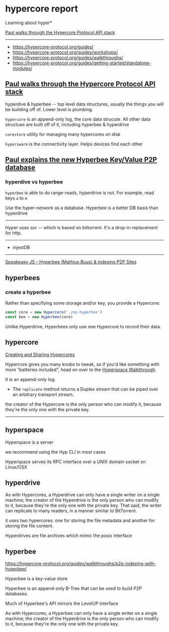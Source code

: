 # hypercore report
Learning about hyper\*

[Paul walks through the Hypercore Protocol API stack](https://www.youtube.com/watch?v=tFpjKdrTQnQ)

--------------

* https://hypercore-protocol.org/guides/
* https://hypercore-protocol.org/guides/workshops/
* https://hypercore-protocol.org/guides/walkthroughs/
* https://hypercore-protocol.org/guides/getting-started/standalone-modules/


## [Paul walks through the Hypercore Protocol API stack](https://www.youtube.com/watch?v=tFpjKdrTQnQ)

hyperdive & hyperbee -- top level data structures, usually the things you will be building off of. Lower level is plumbing.

`hypercore` is an append-only log, the core data strucute. All other data structues are built off of it, including hyperbee & hyperdrive

`corestore` utility for managing many hypercores on disk

`hyperswarm` is the connectivity layer. Helps devices find each other

## [Paul explains the new Hyperbee Key/Value P2P database](https://www.youtube.com/watch?v=jT20rAmRxvU)

### hyperdive vs hyperbee
`hyperbee` is able to do range-reads, hyperdrive is not. For example, read keys `a` to `m`

Use the hyper-network as a database. Hyperbee is a better DB basis than hyperdrive

------------------------

Hyper uses `dat` -- which is based on bittorrent. It's a drop-in replacement for http.

---------------------------

* injestDB

-----------------------

[Speakeasy JS – Hyperbee (Mathius Buus) & Indexing P2P Sites](https://www.youtube.com/watch?v=CXGDvjAXP8g)

## hyperbees

### create a hyperbee
Rather than specifying some storage and/or key, you provide a Hypercore:
```js
const core = new Hypercore('./my-hyperbee')
const bee = new Hyperbee(core)
```

Unlike Hyperdrive, Hyperbees only use one Hypercore to record their data. 

## hypercore
[Creating and Sharing Hypercores](https://hypercore-protocol.org/guides/walkthroughs/creating-and-sharing-hypercores/)

Hypercore gives you many knobs to tweak, so if you'd like something with more "batteries included", head on over to the [Hyperspace Walkthrough](https://hypercore-protocol.org/guides/getting-started/hyperspace/).

It is an append-only log.

* The `replicate` method returns a Duplex stream that can be piped over an arbitrary transport stream.

the creator of the Hypercore is the only person who can modify it, because they're the only one with the private key.

---------------------

## hyperspace
Hyperspace is a server 

we recommend using the Hyp CLI in most cases

Hyperspace serves its RPC interface over a UNIX domain socket on Linux/OSX 


## hyperdrive
As with Hypercores, a Hyperdrive can only have a single writer on a single machine; the creator of the Hyperdrive is the only person who can modify to it, because they're the only one with the private key. That said, the writer can replicate to many readers, in a manner similar to BitTorrent.

it uses two hypercores: one for storing the file metadata and another for storing the file content.

Hyperdrives are file archives which mimic the posix interface



## hyperbee
https://hypercore-protocol.org/guides/walkthroughs/p2p-indexing-with-hyperbee/

Hyperbee is a key-value store

Hyperbee is an append-only B-Tree that can be used to build P2P databases. 

Much of Hyperbee's API mirrors the LevelUP interface

As with Hypercores, a Hyperbee can only have a single writer on a single machine; the creator of the Hyperdrive is the only person who can modify to it, because they're the only one with the private key.








